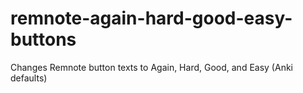# remnote-again-hard-good-easy-buttons
Changes Remnote button texts to Again, Hard, Good, and Easy (Anki defaults)
